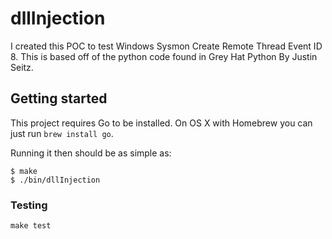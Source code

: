 # dllInjection

I created this POC to test Windows Sysmon Create Remote Thread Event ID 8. This is based off of the python code found in Grey Hat Python By Justin Seitz.

## Getting started

This project requires Go to be installed. On OS X with Homebrew you can just run `brew install go`.

Running it then should be as simple as:

```console
$ make
$ ./bin/dllInjection
```

### Testing

``make test``